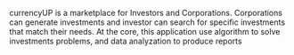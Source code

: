 currencyUP is a marketplace for Investors and Corporations. Corporations can generate investments and investor can search for specific investments that match their needs. At the core, this application use algorithm to solve investments problems, and data analyzation to produce reports